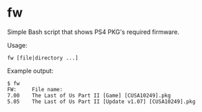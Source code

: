 # fw
Simple Bash script that shows PS4 PKG's required firmware.

Usage:

    fw [file|directory ...]

Example output:

    $ fw
    FW:     File name:
    7.00	The Last of Us Part II [Game] [CUSA10249].pkg
    5.05	The Last of Us Part II [Update v1.07] [CUSA10249].pkg
